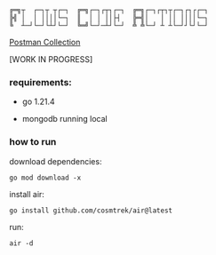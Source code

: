 ```
╔═╗┬  ┌─┐┬ ┬┌─┐  ╔═╗┌─┐┌┬┐┌─┐  ╔═╗┌─┐┌┬┐┬┌─┐┌┐┌┌─┐
╠╣ │  │ ││││└─┐  ║  │ │ ││├┤   ╠═╣│   │ ││ ││││└─┐
╚  ┴─┘└─┘└┴┘└─┘  ╚═╝└─┘─┴┘└─┘  ╩ ╩└─┘ ┴ ┴└─┘┘└┘└─┘
```

[Postman Collection](./doc/Code%20Actions.postman_collection_v3.json)

[WORK IN PROGRESS]

### requirements:

* go 1.21.4

* mongodb running local


### how to run

download dependencies:
```
go mod download -x
```

install air:
```
go install github.com/cosmtrek/air@latest
```

run:

```
air -d
```
